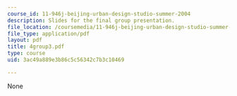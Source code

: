 ```yaml
---
course_id: 11-946j-beijing-urban-design-studio-summer-2004
description: Slides for the final group presentation.
file_location: /coursemedia/11-946j-beijing-urban-design-studio-summer-2004/3ac49a889e3b86c5c56342c7b3c10469_4group3.pdf
file_type: application/pdf
layout: pdf
title: 4group3.pdf
type: course
uid: 3ac49a889e3b86c5c56342c7b3c10469

---
```

None